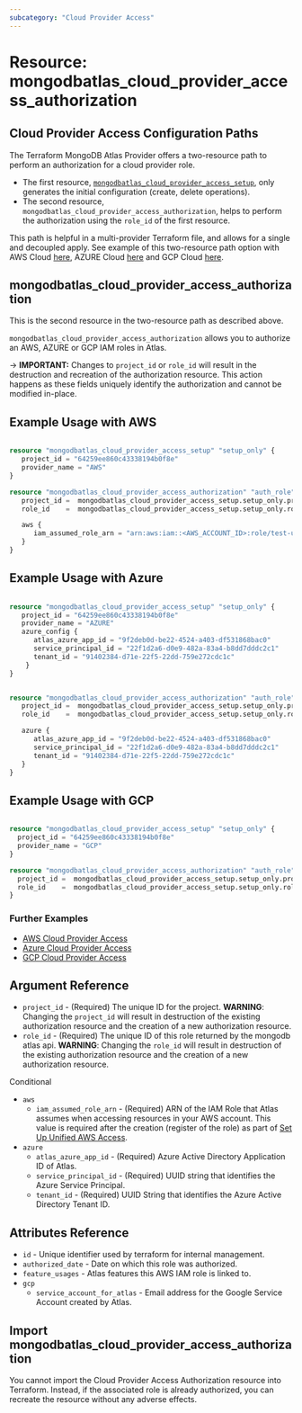 ```yaml
---
subcategory: "Cloud Provider Access"
---
```


# Resource: mongodbatlas_cloud_provider_access_authorization

## Cloud Provider Access Configuration Paths

The Terraform MongoDB Atlas Provider offers a two-resource path to perform an authorization for a cloud provider role.
- The first resource, [`mongodbatlas_cloud_provider_access_setup`](cloud_provider_access_setup), only generates the initial configuration (create, delete operations).
- The second resource, `mongodbatlas_cloud_provider_access_authorization`, helps to perform the authorization using the `role_id` of the first resource.

This path is helpful in a multi-provider Terraform file, and allows for a single and decoupled apply. 
See example of this two-resource path option with AWS Cloud [here](https://github.com/mongodb/terraform-provider-mongodbatlas/tree/v1.41.1/examples/mongodbatlas_cloud_provider_access/aws), AZURE Cloud [here](https://github.com/mongodb/terraform-provider-mongodbatlas/tree/v1.41.1/examples/mongodbatlas_cloud_provider_access/azure) and GCP Cloud [here](https://github.com/mongodb/terraform-provider-mongodbatlas/tree/v1.41.1/examples/mongodbatlas_cloud_provider_access/gcp).


## mongodbatlas_cloud_provider_access_authorization

This is the second resource in the two-resource path as described above.

`mongodbatlas_cloud_provider_access_authorization` allows you to authorize an AWS, AZURE or GCP IAM roles in Atlas.

-> **IMPORTANT:** Changes to `project_id` or `role_id` will result in the destruction and recreation of the authorization resource. This action happens as these fields uniquely identify the authorization and cannot be modified in-place.

## Example Usage with AWS
```terraform

resource "mongodbatlas_cloud_provider_access_setup" "setup_only" {
   project_id = "64259ee860c43338194b0f8e"
   provider_name = "AWS"
}

resource "mongodbatlas_cloud_provider_access_authorization" "auth_role" {
   project_id =  mongodbatlas_cloud_provider_access_setup.setup_only.project_id
   role_id    =  mongodbatlas_cloud_provider_access_setup.setup_only.role_id

   aws {
      iam_assumed_role_arn = "arn:aws:iam::<AWS_ACCOUNT_ID>:role/test-user-role"
   }
}

```

## Example Usage with Azure

```terraform

resource "mongodbatlas_cloud_provider_access_setup" "setup_only" {
   project_id = "64259ee860c43338194b0f8e"
   provider_name = "AZURE"
   azure_config {
      atlas_azure_app_id = "9f2deb0d-be22-4524-a403-df531868bac0"
      service_principal_id = "22f1d2a6-d0e9-482a-83a4-b8dd7dddc2c1"
      tenant_id = "91402384-d71e-22f5-22dd-759e272cdc1c"
	}
}


resource "mongodbatlas_cloud_provider_access_authorization" "auth_role" {
   project_id =  mongodbatlas_cloud_provider_access_setup.setup_only.project_id
   role_id    =  mongodbatlas_cloud_provider_access_setup.setup_only.role_id

   azure {
      atlas_azure_app_id = "9f2deb0d-be22-4524-a403-df531868bac0"
      service_principal_id = "22f1d2a6-d0e9-482a-83a4-b8dd7dddc2c1"
      tenant_id = "91402384-d71e-22f5-22dd-759e272cdc1c"
   }
}

```

## Example Usage with GCP

```terraform

resource "mongodbatlas_cloud_provider_access_setup" "setup_only" {
  project_id = "64259ee860c43338194b0f8e"
  provider_name = "GCP"
}

resource "mongodbatlas_cloud_provider_access_authorization" "auth_role" {
  project_id =  mongodbatlas_cloud_provider_access_setup.setup_only.project_id
  role_id    =  mongodbatlas_cloud_provider_access_setup.setup_only.role_id
}
```

### Further Examples
- [AWS Cloud Provider Access](https://github.com/mongodb/terraform-provider-mongodbatlas/tree/v1.41.1/examples/mongodbatlas_cloud_provider_access/aws)
- [Azure Cloud Provider Access](https://github.com/mongodb/terraform-provider-mongodbatlas/tree/v1.41.1/examples/mongodbatlas_cloud_provider_access/azure)
- [GCP Cloud Provider Access](https://github.com/mongodb/terraform-provider-mongodbatlas/tree/v1.41.1/examples/mongodbatlas_cloud_provider_access/gcp)


## Argument Reference

* `project_id` - (Required) The unique ID for the project. **WARNING**: Changing the `project_id` will result in destruction of the existing authorization resource and the creation of a new authorization resource.
* `role_id`    - (Required) The unique ID of this role returned by the mongodb atlas api. **WARNING**: Changing the `role_id` will result in destruction of the existing authorization resource and the creation of a new authorization resource.

Conditional 
* `aws`
   * `iam_assumed_role_arn` - (Required) ARN of the IAM Role that Atlas assumes when accessing resources in your AWS account. This value is required after the creation (register of the role) as part of [Set Up Unified AWS Access](https://docs.atlas.mongodb.com/security/set-up-unified-aws-access/#set-up-unified-aws-access).
* `azure`
   * `atlas_azure_app_id` - (Required) Azure Active Directory Application ID of Atlas.
   * `service_principal_id` - (Required) UUID string that identifies the Azure Service Principal.
   * `tenant_id` - (Required) UUID String that identifies the Azure Active Directory Tenant ID.

## Attributes Reference

* `id`               - Unique identifier used by terraform for internal management.
* `authorized_date`  - Date on which this role was authorized.
* `feature_usages`   - Atlas features this AWS IAM role is linked to.
* `gcp`
   * `service_account_for_atlas` - Email address for the Google Service Account created by Atlas.



## Import mongodbatlas_cloud_provider_access_authorization

You cannot import the Cloud Provider Access Authorization resource into Terraform. Instead, if the associated role is already authorized, you can recreate the resource without any adverse effects.
